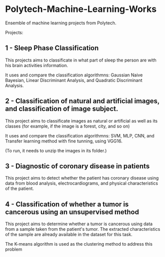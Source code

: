 # Polytech-Machine-Learning-Works
Ensemble of machine learning projects from Polytech.

Projects:

## 1 - Sleep Phase Classification

This projects aims to classificate in what part of sleep the person are with
his brain activities information.

It uses and compare the classification algorithmns: Gaussian Naive Bayesian, 
Linear Discriminant Analysis, and Quadratic Discriminant Analysis.

## 2 - Classification of natural and artificial images, and classification of image subject.

This project aims to classificate images as natural or artificial as well as
its classes (for example, if the image is a forest, city, and so on)

It uses and compare the classification algorithmns: SVM, MLP, CNN, and 
Transfer learning method with fine tunning, using VGG16.

(To run, it needs to unzip the images in its folder.)

## 3 - Diagnostic of coronary disease in patients

This project aims to detect whether the patient has coronary disease using data from blood 
analysis, electrocardiograms, and physical characteristics of the patient.

## 4 - Classification of whether a tumor is cancerous using an unsupervised method

This project aims to determine whether a tumor is cancerous using data from a sample taken from the patient's tumor. 
The extracted characteristics of the sample are already available in the dataset for this task.

The K-means algorithm is used as the clustering method to address this problem
